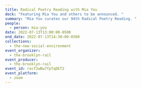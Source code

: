 ```yaml
---
title: Radical Poetry Reading with Mia You
deck: "Featuring Mia You and others to be announced. "
summary: "Mia You curates our 94th Radical Poetry Reading. "
people:
  - person: mia-you
date: 2022-07-13T13:00:00-0500
end_date: 2022-07-13T14:30:00-0500
collections:
  - the-new-social-environment
event_organizer:
  - the-brooklyn-rail
event_producer:
  - the-brooklyn-rail
event_id: recf2wBw7fpTqDET2
event_platform:
  - zoom
---
```

